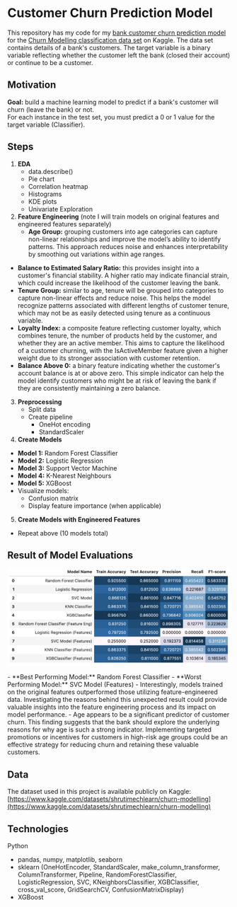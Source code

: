 # Customer Churn Prediction Model
This repository has my code for my [bank customer churn prediction model](https://www.kaggle.com/code/johannaschmidle7/titanic-survival-predictor) for the [Churn Modelling
classification data set](https://www.kaggle.com/datasets/shrutimechlearn/churn-modelling) on Kaggle. 
The data set contains details of a bank's customers. The target variable is a binary variable reflecting whether the customer left the bank (closed their account) or continue to be a customer.

## Motivation
**Goal:** build a machine learning model to predict if a bank's customer will churn (leave the bank) or not.  
For each instance in the test set, you must predict a 0 or 1 value for the target variable  (Classifier).

## Steps
1. **EDA**
   - data.describe()
   - Pie chart
   - Correlation heatmap
   - Histograms
   - KDE plots
   - Univariate Exploration
2. **Feature Engineering** (note I will train models on original features and engineered features separately)
   - **Age Group:** grouping customers into age categories can capture non-linear relationships and improve the model’s ability to identify patterns. This approach reduces noise and enhances interpretability by smoothing out variations within age ranges.
  - **Balance to Estimated Salary Ratio:** this provides insight into a customer's financial stability. A higher ratio may indicate financial strain, which could increase the likelihood of the customer leaving the bank.
  - **Tenure Group:** similar to age, tenure will be grouped into categories to capture non-linear effects and reduce noise. This helps the model recognize patterns associated with different lengths of customer tenure, which may not be as easily detected using tenure as a continuous variable.
  - **Loyalty Index:** a composite feature reflecting customer loyalty, which combines tenure, the number of products held by the customer, and whether they are an active member. This aims to capture the likelihood of a customer churning, with the IsActiveMember feature given a higher weight due to its stronger association with customer retention.
  - **Balance Above 0:** a binary feature indicating whether the customer's account balance is at or above zero. This simple indicator can help the model identify customers who might be at risk of leaving the bank if they are consistently maintaining a zero balance.
3. **Preprocessing**
    - Split data
    - Create pipeline
        - OneHot encoding
        - StandardScaler
4. **Create Models**
  - **Model 1:** Random Forest Classifier 
  - **Model 2:** Logistic Regression
  - **Model 3:** Support Vector Machine
  - **Model 4:** K-Nearest Neighbours
  - **Model 5:** XGBoost
  - Visualize models:
      - Confusion matrix
      - Display feature importance (when applicable)
5. **Create Models with Engineered Features**
  - Repeat above (10 models total)
    
## Result of Model Evaluations
<p align="center">
    <img src="ModelResults.jpg" alt="Model Results" width="700">
</p>
- **Best Performing Model:** Random Forest Classifier
- **Worst Performing Model:** SVC Model (Features)
- Interestingly, models trained on the original features outperformed those utilizing feature-engineered data. Investigating the reasons behind this unexpected result could provide valuable insights into the feature engineering process and its impact on model performance.
- Age appears to be a significant predictor of customer churn. This finding suggests that the bank should explore the underlying reasons for why age is such a strong indicator. Implementing targeted promotions or incentives for customers in high-risk age groups could be an effective strategy for reducing churn and retaining these valuable customers.

## Data
The dataset used in this project is available publicly on Kaggle: [https://www.kaggle.com/datasets/shrutimechlearn/churn-modelling](https://www.kaggle.com/datasets/shrutimechlearn/churn-modelling)

## Technologies
Python
- pandas, numpy, matplotlib, seaborn
- sklearn (OneHotEncoder, StandardScaler, make_column_transformer, ColumnTransformer, Pipeline, RandomForestClassifier, LogisticRegression, SVC, KNeighborsClassifier, XGBClassifier, cross_val_score, GridSearchCV, ConfusionMatrixDisplay)
- XGBoost
